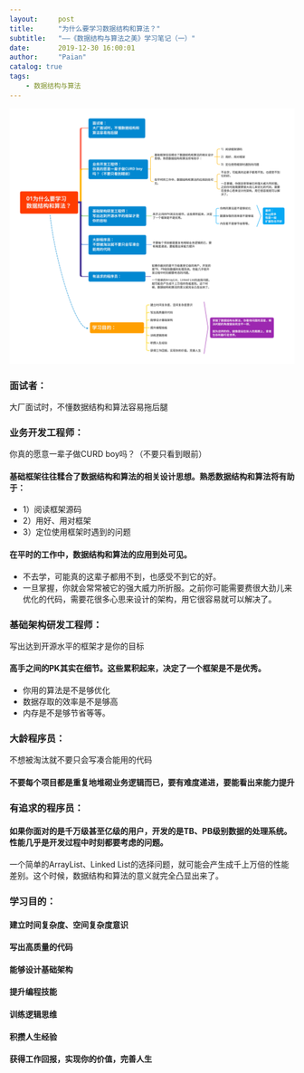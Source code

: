 ```yaml
---
layout:     post
title:      "为什么要学习数据结构和算法？"
subtitle:   "——《数据结构与算法之美》学习笔记（一）"
date:       2019-12-30 16:00:01
author:     "Paian"
catalog: true
tags:
    - 数据结构与算法
---
```


![为什么要学习数据结构和算法？](/img/in-post/01为什么要学习数据结构和算法.svg)

### 面试者：
大厂面试时，不懂数据结构和算法容易拖后腿

### 业务开发工程师：
你真的愿意一辈子做CURD boy吗？（不要只看到眼前）

#### 基础框架往往糅合了数据结构和算法的相关设计思想。熟悉数据结构和算法将有助于：

- 1）阅读框架源码
- 2）用好、用对框架
- 3）定位使用框架时遇到的问题

#### 在平时的工作中，数据结构和算法的应用到处可见。

- 不去学，可能真的这辈子都用不到，也感受不到它的好。
- 一旦掌握，你就会常常被它的强大威力所折服。之前你可能需要费很大劲儿来优化的代码，需要花很多心思来设计的架构，用它很容易就可以解决了。

### 基础架构研发工程师：
写出达到开源水平的框架才是你的目标

#### 高手之间的PK其实在细节。这些累积起来，决定了一个框架是不是优秀。

- 你用的算法是不是够优化
- 数据存取的效率是不是够高
- 内存是不是够节省等等。

### 大龄程序员：
不想被淘汰就不要只会写凑合能用的代码

#### 不要每个项目都是重复地堆砌业务逻辑而已，要有难度递进，要能看出来能力提升

### 有追求的程序员：

#### 如果你面对的是千万级甚至亿级的用户，开发的是TB、PB级别数据的处理系统。性能几乎是开发过程中时刻都要考虑的问题。

一个简单的ArrayList、Linked List的选择问题，就可能会产生成千上万倍的性能差别。这个时候，数据结构和算法的意义就完全凸显出来了。

### 学习目的：

#### 建立时间复杂度、空间复杂度意识

#### 写出高质量的代码

#### 能够设计基础架构

#### 提升编程技能

#### 训练逻辑思维

#### 积攒人生经验

#### 获得工作回报，实现你的价值，完善人生
